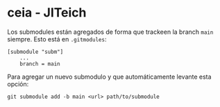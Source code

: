 # ceia - JITeich

Los submodules están agregados de forma que trackeen la branch `main` siempre. Esto está en `.gitmodules`:
```git
[submodule "subm"]
    ...
    branch = main
```
Para agregar un nuevo submodulo y que automáticamente levante esta opción:
```shell
git submodule add -b main <url> path/to/submodule
```
